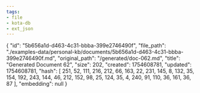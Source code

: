 ```yaml
---
tags:
- file
- kota-db
- ext_json
---
```

{
  "id": "5b656a1d-d463-4c31-bbba-399e2746490f",
  "file_path": "./examples-data/personal-kb/documents/5b656a1d-d463-4c31-bbba-399e2746490f.md",
  "original_path": "/generated/doc-062.md",
  "title": "Generated Document 62",
  "size": 202,
  "created": 1754608781,
  "updated": 1754608781,
  "hash": [
    251,
    52,
    111,
    216,
    212,
    66,
    163,
    22,
    231,
    145,
    8,
    132,
    35,
    154,
    192,
    243,
    144,
    46,
    212,
    152,
    98,
    25,
    124,
    35,
    4,
    240,
    91,
    110,
    36,
    161,
    36,
    87
  ],
  "embedding": null
}